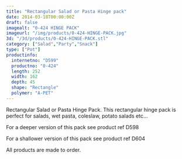 ```yaml
---
title: "Rectangular Salad or Pasta Hinge pack"
date: 2014-03-18T00:00:00Z
draft: false
imagealt: "0-424 HINGE PACK"
imageurl: "/img/products/0-424-HINGE-PACK.jpg"
3d: "/3d/products/0-424-HINGE-PACK.stl"
category: ["Salad","Party","Snack"]
type: ["Pot"]
productinfo:
  internetno: "D599"
  productno: "0-424"
  length: 252
  width: 162
  depth: 45
  shape: "Rectangle"
  polymer: "A-PET"
---
```

Rectangular Salad or Pasta Hinge Pack. This rectangular hinge pack is perfect for salads, wet pasta, coleslaw, potato salads etc...

For a deeper version of this pack see product ref D598

For a shallower version of this pack see product ref D604

All products are made to order.